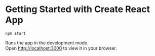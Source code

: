 # Getting Started with Create React App

`npm start`

Runs the app in the development mode.\
Open [http://localhost:3000](http://localhost:3000) to view it in your browser.



